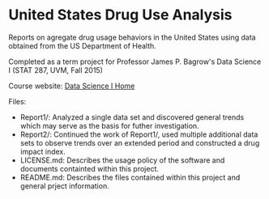 # United States Drug Use Analysis

Reports on agregate drug usage behaviors in the United States using data obtained from the US Department of Health.

Completed as a term project for Professor James P. Bagrow's Data Science I (STAT 287, UVM, Fall 2015)

Course website: [Data Science I Home](http://bagrow.com/ds1/)

Files:

- Report1/: Analyzed a single data set and discovered general trends which may serve as the basis for futher investigation.
- Report2/: Continued the work of Report1/, used multiple additional data sets to observe trends over an extended period and constructed a drug impact index.
- LICENSE.md: Describes the usage policy of the software and documents containted within this project.
- README.md: Describes the files contained within this project and general prject information.